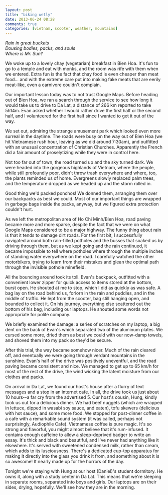 ```yaml
---
layout: post
title: "biking wetly"
date: 2013-06-24 08:28
comments: true
categories: [vietnam, scooter, weather, mountains]
---
```


<em>Rain in great buckets<br/>
Dousing bodies, packs, and souls<br/>
Where is Mr. Sun?</em>


We woke up to a lovely chay (vegetarian) breakfast in Bien Hoa.  It's fun to go to a temple and eat with monks, and the room was rife with them when we entered.  Extra fun is the fact that chay food is even cheaper than meat food... and with the extreme care put into making fake meats that are eerily meat-like, even a carnivore couldn't complain.

Our important lesson today was to not trust Google Maps.  Before heading out of Bien Hoa, we ran a search through the service to see how long it would take us to drive to Da Lat, a distance of 266 km reported to take 5h14m.  Evan asked whether I would rather drive the first half or the second half, and I volunteered for the first half since I wanted to get it out of the way.

We set out, admiring the strange amusement park which looked even more surreal in the daytime.  The roads were busy on the way out of Bien Hoa (we hit Vietnamese rush hour, leaving as we did around 7:30am), and outfitted with an unusual concentration of Christian Churches.  Apparently the French did a fair amount of proselytizing while they were in control here.

Not too far out of town, the road turned up and the sky turned dark.  We were headed into the gorgeous highlands of Vietnam, where the people, while still profoundly poor, didn't throw trash everywhere and where, too, the plants reminded us of home.  Evergreens slowly replaced palm trees, and the temperature dropped as we headed up and the storm rolled in.

Good thing we'd packed ponchos!  We donned them, arranging them over our backpacks as best we could.  Most of our important things are wrapped in garbage bags inside the packs, anyway, but we figured extra protection couldn't hurt.

As we left the metropolitan area of Ho Chi Minh/Bien Hoa, road paving became more and more sparse, despite the fact that we were on what Google Maps considered to be a major highway.  The funny thing about rain is that it tends to damage dirt roads.  For the first bit, I successfully navigated around both rain-filled potholes and the busses that soaked us by driving through them, but as we kept going and the rain continued, it became impossible to tell where potholes where through the multiple inches of standing water everywhere on the road.  I carefully watched the other motorbikers, trying to learn from their mistakes and glean the optimal path through the invisible pothole minefield.

All the bouncing around took its toll.  Evan's backpack, outfitted with a convenient lower zipper for quick access to items stored at the bottom, burst open.  He shouted at me to stop, which I did as quickly as was safe.  A bag lay on the road behind us, forlorn in the rain and puddles, and in the middle of traffic.  He lept from the scooter, bag still hanging open, and bounded to collect it.  On his journey, everything else scattered out the bottom of his bag, including our laptops.  He shouted some words not appropriate for polite company.

We briefly examined the damage: a series of scratches on my laptop, a big dent on the back of Evan's which separated two of the aluminum plates.  We cursed some more, dried them as best we could with our now-damp towels, and shoved them into my pack so they'd be secure.

After this trial, the way became somehow nicer.  Much of the rain cleared off, and eventually we were going through verdant mountains in the sunshine.  Evan's half of the drive was positively uneventful, and the road paving became consistent and nice.  We managed to get up to 65 km/h for most of the rest of the drive, the wind wicking the latent moisture from our clothes and packs.

On arrival in Da Lat, we found our host's house after a flurry of text messages and a stop in an internet cafe.  In all, the drive took us just about 10 hours--a far cry from the advertised 5.  Our host's cousin, Hung, kindly took us out for a delicious dinner.  We had beef nuggets (which are wrapped in lettuce, dipped in wasabi soy sauce, and eaten), tofu skewers (delicious with hot sauce), and some more food.  We stopped for post-dinner coffee in a cafe with a remarkable sound system (it was called, perhaps not surprisingly, Audiophile Cafe).  Vietnamese coffee is pure magic.  It's so strong and flavorful, you might almost believe that it's rum-infused.  It contains enough caffeine to allow a sleep-deprived badger to write an essay.  It's thick and black and beautiful, and I've never had anything like it elsewhere.  It's served with sweetened condensed milk, rather than cream, which adds to its lusciousness.  There's a dedicated cup-top apparatus for making it directly into the glass you drink it from, and something about it is so awesome!  It nearly made up for the horrors of the day.

Tonight we're staying with Hung at our host (Daniel)'s student dormitory.  He owns it, along with a study center in Da Lat.  This means that we're sleeping in separate rooms, separated into boys and girls.  Our laptops are on their sides, drying, hopefully.  We'll see how they are in the morning.
